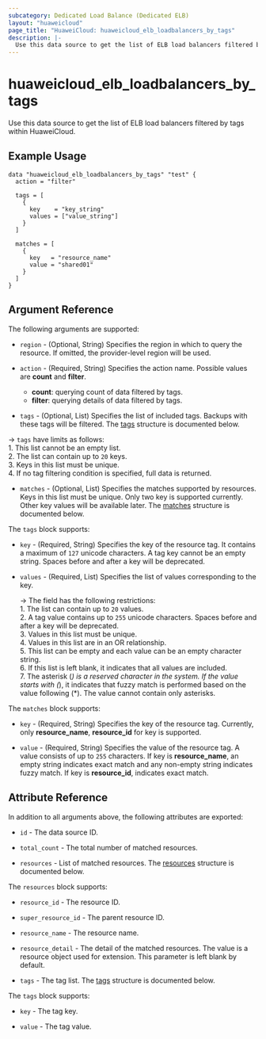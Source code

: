 ```yaml
---
subcategory: Dedicated Load Balance (Dedicated ELB)
layout: "huaweicloud"
page_title: "HuaweiCloud: huaweicloud_elb_loadbalancers_by_tags"
description: |-
  Use this data source to get the list of ELB load balancers filtered by tags within HuaweiCloud.
---
```



# huaweicloud_elb_loadbalancers_by_tags

Use this data source to get the list of ELB load balancers filtered by tags within HuaweiCloud.

## Example Usage

```hcl
data "huaweicloud_elb_loadbalancers_by_tags" "test" {
  action = "filter"
  
  tags = [
    {
      key    = "key_string"
      values = ["value_string"]
    }
  ]

  matches = [
    {
      key   = "resource_name"
      value = "shared01"
    }
  ]
}
```

## Argument Reference

The following arguments are supported:

* `region` - (Optional, String) Specifies the region in which to query the resource.
  If omitted, the provider-level region will be used.

* `action` - (Required, String) Specifies the action name. Possible values are **count** and **filter**.
  + **count**: querying count of data filtered by tags.
  + **filter**: querying details of data filtered by tags.

* `tags` - (Optional, List) Specifies the list of included tags. Backups with these tags will be filtered.
  The [tags](#tags_struct) structure is documented below.

-> `tags` have limits as follows:
  <br/>1. This list cannot be an empty list.
  <br/>2. The list can contain up to `20` keys.
  <br/>3. Keys in this list must be unique.
  <br/>4. If no tag filtering condition is specified, full data is returned.

* `matches` - (Optional, List) Specifies the matches supported by resources. Keys in this list must be unique.
  Only two key is supported currently. Other key values will be available later.
  The [matches](#matches_struct) structure is documented below.

<a name="tags_struct"></a>
The `tags` block supports:

* `key` - (Required, String) Specifies the key of the resource tag. It contains a maximum of `127` unicode characters.
  A tag key cannot be an empty string. Spaces before and after a key will be deprecated.

* `values` - (Required, List) Specifies the list of values corresponding to the key.

  -> The field has the following restrictions:
    <br/>1. The list can contain up to `20` values.
    <br/>2. A tag value contains up to `255` unicode characters. Spaces before and after a key will be deprecated.
    <br/>3. Values in this list must be unique.
    <br/>4. Values in this list are in an OR relationship.
    <br/>5. This list can be empty and each value can be an empty character string.
    <br/>6. If this list is left blank, it indicates that all values are included.
    <br/>7. The asterisk (*) is a reserved character in the system.
    If the value starts with (*), it indicates that fuzzy match is performed based on the value following (*).
    The value cannot contain only asterisks.

<a name="matches_struct"></a>
The `matches` block supports:

* `key` - (Required, String) Specifies the key of the resource tag.
  Currently, only **resource_name**, **resource_id** for key is supported.

* `value` - (Required, String) Specifies the value of the resource tag.
  A value consists of up to `255` characters.
  If key is **resource_name**, an empty string indicates exact match and any non-empty string indicates fuzzy match.
  If key is **resource_id**, indicates exact match.

## Attribute Reference

In addition to all arguments above, the following attributes are exported:

* `id` - The data source ID.

* `total_count` - The total number of matched resources.

* `resources` - List of matched resources.
  The [resources](#elb_loadbalancers_resources) structure is documented below.

<a name="elb_loadbalancers_resources"></a>
The `resources` block supports:

* `resource_id` - The resource ID.

* `super_resource_id` - The parent resource ID.

* `resource_name` - The resource name.

* `resource_detail` - The detail of the matched resources. The value is a resource object used for extension.
  This parameter is left blank by default.

* `tags` - The tag list.
  The [tags](#elb_loadbalancers_tags) structure is documented below.

<a name="elb_loadbalancers_tags"></a>
The `tags` block supports:

* `key` - The tag key.

* `value` - The tag value.
